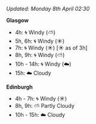 *Updated: Monday 8th April 02:30*

**Glasgow**

* 4h: :cyclone: Windy (:partly_sunny:)
* 5h, 6h: :cyclone: Windy (:sunny:)
* 7h: :cyclone: Windy (:sunny:) [:sunny: as of 3h]
* 8h, 9h: :cyclone: Windy (:partly_sunny:)
* 10h - 14h: :cyclone: Windy (:cloud:)
* 15h: :cloud: Cloudy

**Edinburgh**

* 4h - 7h: :cyclone: Windy (:sunny:)
* 8h, 9h: :partly_sunny: Partly Cloudy
* 10h - 15h: :cloud: Cloudy
